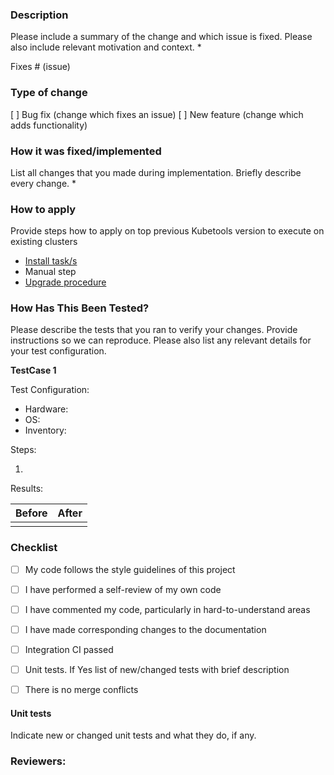 ### Description ###
Please include a summary of the change and which issue is fixed. Please also include relevant motivation and context.
* 

Fixes # (issue)


### Type of change ###
[ ] Bug fix (change which fixes an issue)
[ ] New feature (change which adds functionality)


### How it was fixed/implemented  ###
List all changes that you made during implementation. Briefly describe every change.
* 


### How to apply ###
Provide steps how to apply on top previous Kubetools version to execute on existing clusters
* [Install task/s](documentation/Installation.md#installation-tasks-description)
* Manual step 
* [Upgrade procedure](documentation/Maintenance.md#upgrade-procedure)


### How Has This Been Tested?
Please describe the tests that you ran to verify your changes. Provide instructions so we can reproduce. Please also list any relevant details for your test configuration.

**TestCase 1**

Test Configuration:

- Hardware: 
- OS: 
- Inventory: 

Steps:

1. 

Results:

| Before | After |
| ------ | ------ |
|  |  |


### Checklist
- [ ] My code follows the style guidelines of this project
- [ ] I have performed a self-review of my own code
- [ ] I have commented my code, particularly in hard-to-understand areas
- [ ] I have made corresponding changes to the documentation
- [ ] Integration CI passed
- [ ] Unit tests. If Yes list of new/changed tests with brief description
- [ ] There is no merge conflicts


#### Unit tests
Indicate new or changed unit tests and what they do, if any.


### Reviewers: ###

